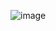 ![image](https://user-images.githubusercontent.com/65602967/216158921-01b8dbe0-75cb-48b7-bdc3-86af01ba0819.png)
